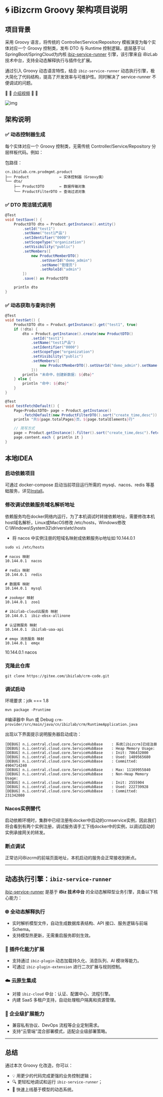 # 🌀 iBizcrm Groovy 架构项目说明

## 项目背景

采用 Groovy 语言，将传统的 Controller/Service/Repository 模板演变为每个实体对应一个 Groovy 控制类，发布 DTO 与 Runtime 控制逻辑，底层基于以SpringBoot/SpringCloud为内核 [ibiz-service-runner](https://gitee.com/ibizlab-cloud/ibiz-service-hub) 引擎，该引擎来自 iBizLab 技术中台，支持全动态解释执行与插件化扩展。

通过引入 Groovy 动态语言特性，结合 `ibiz-service-runner` 动态执行引擎，极大简化了代码结构，提高了开发效率与可维护性。同时解决了 service-runner 不便调试的问题。

📢 📢 [介绍视频](https://www.bilibili.com/video/BV1sCoNYMEeV) 📢 📢

![img](../doc/images/crmdeploy.jpg)

## 架构说明

### ✅ 动态控制器生成

每个实体对应一个 Groovy 控制类，无需传统 Controller/Service/Repository 分层样板代码。例如：

包路径：
```
cn.ibizlab.crm.prodmgmt.product
├── Product              ← 实体控制器（Groovy类）
└── dto/
    ├── ProductDTO       ← 数据传输对象
    └── ProductFilterDTO ← 查询过滤对象
```

### ✅ DTO 简洁链式调用

```groovy
@Test
void testSave() {
    ProductDTO dto = Product.getInstance().entity()
        .setId("test1")
        .setName("test1产品")
        .setIdentifier("0000")
        .setScopeType("organization")
        .setVisibility("public")
        .setMembers([
            new ProductMemberDTO()
                .setUserId("demo_admin")
                .setName("管理员")
                .setRoleId("admin")
        ])
        .save() as ProductDTO

    println dto
}
```

### ✅ 动态获取与查询示例

```groovy
@Test
void testGet() {
    ProductDTO dto = Product.getInstance().get("test1", true)
    if (!dto) {
        dto = Product.getInstance().create(new ProductDTO()
            .setId("test1")
            .setName("test1产品")
            .setIdentifier("0000")
            .setScopeType("organization")
            .setVisibility("public")
            .setMembers([
                new ProductMemberDTO().setUserId("demo_admin").setName("管理员").setRoleId("admin")
            ]))
        println "未命中，创建新数据: ${dto}"
    } else {
        println "命中: ${dto}"
    }
}
```

```groovy
@Test
void testFetchDefault() {
    Page<ProductDTO> page = Product.getInstance()
        .fetchDefault(new ProductFilterDTO().sort("create_time,desc"))
    println "共${page.totalPages}页，${page.totalElements}行"

    // 简写方式
    page = Product.getInstance().filter().sort("create_time,desc").fetch()
    page.content.each { println it }
}
```

## 本地IDEA

### 启动依赖项目
可通过 docker-compose 启动当前项目运行所需的 mysql、nacos、redis 等基础服务，详见[Install](https://gitee.com/ibizlab/crm/tree/main/deploy/compose)。

### 修改调试依赖服务域名解析地址
依赖服务均在docker网络内运行，为了本机调试时转接依赖地址，需要修改本机host域名解析，Linux或MacOS修改 /etc/hosts，Windows修改C:\Windows\System32\drivers\etc\hosts

- 将 nacos 中实例注册的短域名映射成依赖服务ip地址如:10.144.0.1

```
sudo vi /etc/hosts
```

``` 
# nacos 映射
10.144.0.1	nacos

# redis 映射
10.144.0.1	redis 
 
# 数据库 映射
10.144.0.1	mysql

# zookepr 映射
10.144.0.1	zoo1

# ibizlab-cloud云服务 映射
10.144.0.1	ibiz-ebsx-allinone

# 认证微服务 映射
10.144.0.1	ibizlab-uaa-api

# emqx 消息服务 映射
10.144.0.1	emqx
```
10.144.0.1   nacos


### 克隆此仓库

```
git clone https://gitee.com/ibizlab/crm-code.git
```

### 调试启动

环境要求：jdk === 1.8 
```
mvn package -Pruntime
```
#编译器中 Run 或 Debug
`crm-provider/src/main/java/cn/ibizlab/crm/RuntimeApplication.java`


出现以下界面提示说明服务器启动成功：
```
[DEBUG] n.i.central.cloud.core.ServiceHubBase    : 系统[ibizcrm]已经注册
[DEBUG] n.i.central.cloud.core.ServiceHubBase    : Heap Memory Usage:
[DEBUG] n.i.central.cloud.core.ServiceHubBase    : Init: 786432000
[DEBUG] n.i.central.cloud.core.ServiceHubBase    : Used: 1489565680
[DEBUG] n.i.central.cloud.core.ServiceHubBase    : Committed: 4904714240
[DEBUG] n.i.central.cloud.core.ServiceHubBase    : Max: 11169955840
[DEBUG] n.i.central.cloud.core.ServiceHubBase    : Non-Heap Memory Usage:
[DEBUG] n.i.central.cloud.core.ServiceHubBase    : Init: 2555904
[DEBUG] n.i.central.cloud.core.ServiceHubBase    : Used: 222739928
[DEBUG] n.i.central.cloud.core.ServiceHubBase    : Committed: 231342080
```

### Nacos实例替代
启动依赖环境时，集群中已经注册有docker中启动的crmservice实例，因此我们将会看到有两个实例注册，调试服务请手工下线docker中的实例，以调试启动的实例承接网关的转发。



### 断点调试

正常访问iBizcrm的前端页面地址，本机启动的服务会正常接收到断点。


---

## 动态执行引擎：`ibiz-service-runner`

[ibiz-service-runner](https://gitee.com/ibizlab-cloud/ibiz-service-hub) 是基于 **iBiz 技术中台** 的全动态解释型业务引擎，具备以下核心能力：

### 🌐 全动态解释执行

- 实时解析模型文件，自动生成数据库表结构、API 接口、服务逻辑与前端 Schema。
- 支持模型热更新，无需重启服务即刻生效。

### 🧩 插件化能力扩展

- 支持通过 `ibiz-plugin` 动态加载持久化、消息队列、AI 模块等能力。
- 可通过 `ibiz-plugin-extension` 进行二次扩展与规则控制。

### ☁️ 云原生集成

- 对接 `ibiz-cloud` 中台：认证、配置中心、流程引擎。
- 内建 SaaS 多租户支持，自动处理租户隔离和资源管理。

### 🏢 企业级扩展能力

- 兼容私有协议、DevOps 流程等企业定制需求。
- 支持“云管端”混合部署模式，适配企业级部署策略。

---

## 总结

通过本次 Groovy 化改造，你可以：

- 💡 用更少的代码完成更强的业务控制逻辑；
- 🔍 更轻松地调试和运行 `ibiz-service-runner`；
- 🚀 快速上线基于模型的动态系统。


